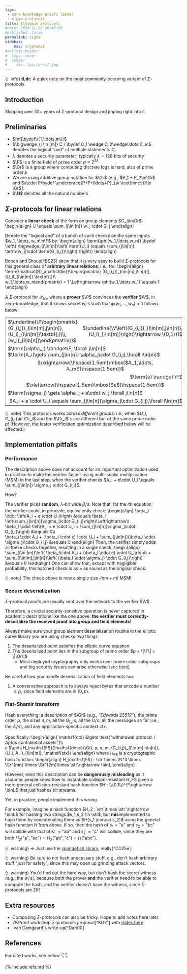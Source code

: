 ```yaml
---
tags:
 - zero-knowledge proofs (ZKPs)
 - sigma protocols
title: $\Sigma$-protocols
#date: 2020-11-05 20:45:59
#published: false
permalink: sigma
sidebar:
    nav: cryptomat
#article_header:
#  type: cover
#  image:
#    src: /pictures/.jpg
---
```


{: .info}
**tl;dr:** A quick note on the most commonly-occuring variant of $\Sigma$-protocols.

<!--more-->

<!-- Here you can define LaTew macros -->
<div style="display: none;">$
\def\P{\mathcal{P}}
\def\V{\mathcal{V}}
\def\str{\mathsf{str}}
\def\binL{\{0,1\}^{2\lambda}}
$</div> <!-- $ -->

## Introduction

Skipping over 30+ years of $\Sigma$-protocol design and jmping right into it.

## Preliminaries

 - $[m]\bydef\\{1,\ldots,m\\}$
 - $\bigwedge_{i \in [m]} C_i \bydef C_1 \wedge C_2\wedge\ldots C_m$ denotes the logical "and" of multiple statements $C_i$
 - $\lambda$ denotes a security parameter; typically $\lambda = 128$ bits of security
 - $\F$ is a finite field of prime order $p \approx 2^{2\lambda}$
 - $\Gr$ is a group where computing discrete logs is hard, also of prime order $p$
 - We are using additive group notation for $\Gr$ (e.g., $P_1 + P_2\in\Gr$ and $a\cdot P\bydef \underbrace{P+P+\ldots+P}_{a\ \text{times}}\in \Gr$). 
 - $\N$ denotes all the natural numbers

## $\Sigma$-protocols for linear relations

Consider a **linear check** of the form on group elements $G_j\in\Gr$:
\begin{align}
U \equals
\sum_{j\in [n]} w_j \cdot G_j 
\end{align}

Denote the "logical and" of a bunch of such checks on the same inputs $w_1, \ldots, w_n\in\F$ by:
\begin{align}
\term{\phi(w_1,\ldots,w_n)} \bydef \left\\{
\bigwedge_{i\in[m]}\left( \term{U_i} \equals \sum_{j\in[n]} \term{w_j}\cdot \term{G_{i,j}}\right)
\right\\}
\end{align}

Boneh and Shoup[^BS23] show that it is very easy to build $\Sigma$-protocols for this general class of **arbitrary linear relations**; i.e., for:
\begin{align}
\term{\mathcal{R}_\mathsf{lin}}\begin{pmatrix}
    (G\_{i,j})\_{i\in[m],j\in[n]}, (U\_i)\_{i\in[m]}
    \textbf{;}\\\\\
    w_1,\ldots,w_n\end{pmatrix} = 1
    \Leftrightarrow
    \phi(w_1,\ldots,w_1) \equals 1
\end{align}

A $\Sigma$-protocol for $\mathcal{R}_\mathsf{lin}$, where a **prover** $\P$ convinces the **verifier** $\V$, in zero-knowledge, that it knows secret $w_i$'s such that $\phi(w_1,\ldots,w_n)=1$ follows below:

<table style="border-collapse: collapse; border: 1px solid grey; table-layout: fixed; width: 575px;">
<tr><td style="border: none;">
  $\underline{\P\begin{pmatrix}(G_{i,j})_{i\in[m],j\in[n]}, (U_i)_{i\in[m]}\textbf{;}\\\, (w_i)_{i\in[n]}\end{pmatrix}}$
</td><td style="border: none; text-align: right;">
  $\underline{\V\left((G_{i,j})_{i\in[m],j\in[n]}, (U_i)_{i\in[m]}\right)\rightarrow \{0,1\}}$
</td></tr>

<tr><td style="border: none; text-align: left;" colspan="2">
  $\term{\alpha_j} \randget\F, \forall j\in[n]$<br />
  $\term{A_i}\gets  \sum_{j\in[n]} \alpha_j\cdot G_{i,j},\forall i\in[m]$<br />
</td></tr>

<tr><td style="border: none; text-align: center;" colspan="2">
  $\xrightarrow{\hspace{1.5em}\mbox{$A_1,\ldots, A_m$}\hspace{1.5em}}$
</td></tr>

<tr><td style="border: none; text-align: right;" colspan="2">
  $\term{e} \randget \F$<br/>
</td></tr>

<tr><td style="border: none; text-align: center;" colspan="2">
  $\xleftarrow{\hspace{1.5em}\mbox{$e$}\hspace{1.5em}}$
</td></tr>

<tr><td style="border: none; text-align: left;" colspan="2">
  $\term{\sigma_j} \gets \alpha_j + e\cdot w_j,\forall j\in[n]$<br />
</td></tr>

<tr><td style="border: none; text-align: right;" colspan="2">
  $A_i + e \cdot U_i \equals \sum_{j\in[n]}\sigma_j\cdot G_{i,j},\forall i\in[m]$<br/>
</td></tr>
</table>

{: .note}
This protocols works across _different groups_: i.e., when $U_i, G_{i,j}\in \Gr_i$ and the $\Gr_i$'s are different but of the same prime order $p$!
(However, the faster verification optimization [described below](#performance) will be affected.)

## Implementation pitfalls

### Performance

The description above does not account for an important optimization used in practice to make the verifier faster: using multi-scalar multiplication (MSM) in the last step, when the verifier checks $A_i + e\cdot U_i \equals \sum_{j\in[n]} \sigma_j \cdot G_{i,j}$.

How?

The verifier picks **random**, $\lambda$-bit wide $\beta_i$'s.
Note that, for the $i$th equation, the verifier could, in principle, equivalently check:
\begin{align}
\beta_i \cdot \left(A_i + e \cdot U_i\right) &\equals \beta_i \left(\sum_{j\in[n]}\sigma_j\cdot G_{i,j}\right)\Leftrightarrow\\\\\
\beta_i \cdot \left(A_i + e \cdot U_i + \sum_{j\in[n]}\sigma_j\cdot G_{i,j}\right) &\\equals 0\\\\\
\beta_i \cdot A_i + (\beta_i \cdot e) \cdot U_i + \sum_{j\in[n]}(\beta_i \cdot \sigma_j)\cdot G_{i,j} &\\equals 0
\end{align}
Then, the verifier simply adds all these checks together, resulting in a single check:
\begin{align}
\sum_{i\in [m]}\left( \beta_i\cdot A_i + (\beta_i \cdot e) \cdot U_i\right) + \sum_{i\in[m],j\in[n]}\left( (\beta_i \cdot \sigma_j) \cdot G_{i,j}\right) &\\equals 0
\end{align}
One can show that, except with negligible probability, this batched check is as $\approx$ as sound as the original check:

{: .note}
The check above is now a single size-$(nm + m)$ MSM!

### Secure deserialization

$\Sigma$-protocol proofs are usually sent over the network to the verifier $\V$.

Therefore, a crucial security-sensitive operation is never captured in academic descriptions like the one above:
**the verifier must correctly-deserialize the received proof into group and field elements**!

Always make sure your group element deserialization routine in the elliptic curve library you are using checks two things:
1. The deserialized point satisfies the elliptic curve equation
2. The deserialized point lies in the subgroup of prime order $p = \|\F\| = \|\Gr\|$
    + Most deployed cryptography only works over prime order subgroups and big security issues can arise otherwise (see [here](/schnorr#fn:devalence))

Be careful how you handle deserialization of field elements too:
1. A conservative approach is to always reject bytes that encode a number $\ge p$, since field elements are in $[0, p)$.

### Fiat-Shamir transform

Hash everything: a description of $\Gr$ (e.g., _"Edwards 25519"_), the prime order $p$, the sizes $n,m$, all the $G_{i,j}$'s, all the $U_i$'s, all the messages so far (i.e., the $A_i$'s), and any application-specific context $\mathsf{ctx}$.

Specifically:
\begin{align}
\mathsf{ctx} &\gets \text{"withdrawal protocol / Aptos confidential assets"}\\\\\
e &\gets H\_\mathsf{FS}(\mathsf{desc}(\Gr), p, n, m, (G\_{i,j})\_{i\in[m],j\in[n]}, (U\_i, A\_i)\_{i\in[m]}, \mathsf{ctx})
\end{align}
where $H_\mathsf{FS}$ is a cryptographic hash function:
\begin{align}
H\_\mathsf{FS} : \str \times \N^3 \times \Gr^{mn} \times \Gr^{2m}\times \str\rightarrow \binL
\end{align}

However, even this description can be **dangerously misleading** as it assumes people know how to instantiate collision-resistant $H\_\mathsf{FS}$ given a more general collision-resistant hash function $H : \\{0,1\\}^\*\rightarrow \binL$ that just hashes bit streams.

Yet, in practice, people implement this wrong.

For example, imagine a hash function $H_2 : \str \times \str \rightarrow \binL$ for hashing two strings $s_1,s_2 \in \str$, but **mis**implemented to hash them by concatenating them as $H(s_1 \concat s_2)$ using the general hash function $H$ from above.
If so, then the hash of $s_1 = \text{"a"}$ and $s_2 = \text{"bc"}$ will collide with that of $s_1' = \text{"ab"}$ and $s_2' = \text{"c"}$ will collide, since they are both $H_2(\text{"a"},\text{"bc"})=H_2(\text{"ab"},\text{"c"})=H(\text{"abc"})$.

{: .warning}
$\Rightarrow$ Just use the [spongefish library](https://github.com/arkworks-rs/spongefish), really[^CO25e].

{: .warning}
Be sure to not hash unecessary stuff.
e.g., don't hash arbitrary stuff "just for safety", since this may open up grinding attack vectors.

{: .warning}
You'd find out the hard way, but don't hash the secret witness (e.g., the $w_i$'s), because both the prover **and** the verifier need to be able to compute the hash, and the verifier doesn't have the witness, since $\Sigma$-protocols are ZK!

## Extra resources

 - Composing $\Sigma$-protocols can also be tricky. Hope to add notes here later.
 - ZKProof workshop $\Sigma$-protocols proposal[^KO21] with [slides here](https://docs.zkproof.org/pages/standards/slides-w4/sigma.pdf)
 - Ivan Damgaard's write-up[^Dam10]

## References

For cited works, see below 👇👇

{% include refs.md %}
